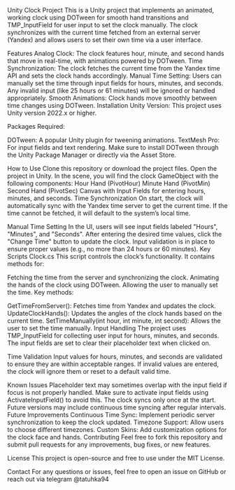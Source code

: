 Unity Clock Project
This is a Unity project that implements an animated, working clock using DOTween for smooth hand transitions and TMP_InputField for user input to set the clock manually. The clock synchronizes with the current time fetched from an external server (Yandex) and allows users to set their own time via a user interface.

Features
Analog Clock: The clock features hour, minute, and second hands that move in real-time, with animations powered by DOTween.
Time Synchronization: The clock fetches the current time from the Yandex time API and sets the clock hands accordingly.
Manual Time Setting: Users can manually set the time through input fields for hours, minutes, and seconds. Any invalid input (like 25 hours or 61 minutes) will be ignored or handled appropriately.
Smooth Animations: Clock hands move smoothly between time changes using DOTween.
Installation
Unity Version: This project uses Unity version 2022.x or higher.

Packages Required:

DOTween: A popular Unity plugin for tweening animations.
TextMesh Pro: For input fields and text rendering.
Make sure to install DOTween through the Unity Package Manager or directly via the Asset Store.

How to Use
Clone this repository or download the project files.
Open the project in Unity.
In the scene, you will find the clock GameObject with the following components:
Hour Hand (PivotHour)
Minute Hand (PivotMin)
Second Hand (PivotSec)
Canvas with Input Fields for entering hours, minutes, and seconds.
Time Synchronization
On start, the clock will automatically sync with the Yandex time server to get the current time. If the time cannot be fetched, it will default to the system’s local time.

Manual Time Setting
In the UI, users will see input fields labeled "Hours", "Minutes", and "Seconds".
After entering the desired time values, click the "Change Time" button to update the clock.
Input validation is in place to ensure proper values (e.g., no more than 24 hours or 60 minutes).
Key Scripts
Clock.cs
This script controls the clock’s functionality. It contains methods for:

Fetching the time from the server and synchronizing the clock.
Animating the hands of the clock using DOTween.
Allowing the user to manually set the time.
Key methods:

GetTimeFromServer(): Fetches time from Yandex and updates the clock.
UpdateClockHands(): Updates the angles of the clock hands based on the current time.
SetTimeManually(int hour, int minute, int second): Allows the user to set the time manually.
Input Handling
The project uses TMP_InputField for collecting user input for hours, minutes, and seconds. The input fields are set to clear their placeholder text when clicked on.

Time Validation
Input values for hours, minutes, and seconds are validated to ensure they are within acceptable ranges. If invalid values are entered, the clock will ignore them or reset to a default valid time.

Known Issues
Placeholder text may sometimes overlap with the input field if focus is not properly handled. Make sure to activate input fields using ActivateInputField() to avoid this.
The clock syncs only once at the start. Future versions may include continuous time syncing after regular intervals.
Future Improvements
Continuous Time Sync: Implement periodic server synchronization to keep the clock updated.
Timezone Support: Allow users to choose different timezones.
Custom Skins: Add customization options for the clock face and hands.
Contributing
Feel free to fork this repository and submit pull requests for any improvements, bug fixes, or new features.

License
This project is open-source and free to use under the MIT License.

Contact
For any questions or issues, feel free to open an issue on GitHub or reach out via telegram @tatuhka94
